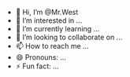 - 👋 Hi, I’m @Mr.West
- 👀 I’m interested in ...
- 🌱 I’m currently learning ...
- 💞️ I’m looking to collaborate on ...
- 📫 How to reach me ...
- 😄 Pronouns: ...
- ⚡ Fun fact: ...

<!---
Mr.West is a ✨ special ✨ repository because its `README.md` (this file) appears on your GitHub profile.
You can click the Preview link to take a look at your changes.
--->
